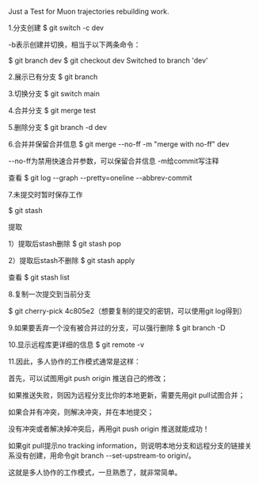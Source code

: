 Just a Test for Muon trajectories rebuilding work.

1.分支创建
$ git switch -c dev

-b表示创建并切换，相当于以下两条命令：

$ git branch dev
$ git checkout dev
Switched to branch 'dev'

2.展示已有分支
$ git branch

3.切换分支
$ git switch main

4.合并分支
$ git merge test

5.删除分支
$ git branch -d dev

6.合并并保留合并信息
$ git merge --no-ff -m "merge with no-ff" dev

--no-ff为禁用快速合并参数，可以保留合并信息
-m给commit写注释

查看
$ git log --graph --pretty=oneline --abbrev-commit

7.未提交时暂时保存工作

$ git stash

提取

1）提取后stash删除
$ git stash pop

2）提取后stash不删除
$ git stash apply

查看
$ git stash list

8.复制一次提交到当前分支

$ git cherry-pick 4c805e2（想要复制的提交的密钥，可以使用git log得到）

9.如果要丢弃一个没有被合并过的分支，可以强行删除
$ git branch -D <name>

10.显示远程库更详细的信息
$ git remote -v

11.因此，多人协作的工作模式通常是这样：

首先，可以试图用git push origin <branch-name>推送自己的修改；

如果推送失败，则因为远程分支比你的本地更新，需要先用git pull试图合并；

如果合并有冲突，则解决冲突，并在本地提交；

没有冲突或者解决掉冲突后，再用git push origin <branch-name>推送就能成功！

如果git pull提示no tracking information，则说明本地分支和远程分支的链接关系没有创建，用命令git branch --set-upstream-to <branch-name> origin/<branch-name>。

这就是多人协作的工作模式，一旦熟悉了，就非常简单。
